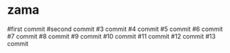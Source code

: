 # zama
#first commit
#second commit
#3 commit
#4 commit
#5 commit
#6 commit
#7 commit
#8 commit
#9 commit
#10 commit
#11 commit
#12 commit
#13 commit